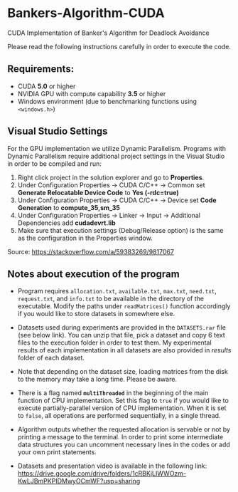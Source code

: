 # Bankers-Algorithm-CUDA
CUDA Implementation of Banker's Algorithm for Deadlock Avoidance

Please read the following instructions carefully in order to execute the code.

## Requirements:

* CUDA **5.0** or higher
* NVIDIA GPU with compute capability **3.5** or higher
* Windows environment (due to benchmarking functions using `<windows.h>`)

## Visual Studio Settings
For the GPU implementation we utilize Dynamic Parallelism. Programs with Dynamic Parallelism require additional project settings in the Visual Studio in order to be compiled and run:

1. Right click project in the solution explorer and go to **Properties**.
2. Under Configuration Properties -> CUDA C/C++ -> Common set **Generate Relocatable Device Code** to **Yes (-rdc=true)**
3. Under Configuration Properties -> CUDA C/C++ -> Device set **Code Generation** to **compute_35,sm_35**
4. Under Configuration Properties -> Linker -> Input -> Additional Dependencies add **cudadevrt.lib**
5. Make sure that execution settings (Debug/Release option) is the same as the configuration in the Properties window.

Source: https://stackoverflow.com/a/59383269/9817067

## Notes about execution of the program
* Program requires `allocation.txt`, `available.txt`, `max.txt`, `need.txt`, `request.txt`, and `info.txt` to be available in the directory of the executable. Modify the paths under `readMatrices()` function accordingly if you would like to store datasets in somewhere else.

* Datasets used during experiments are provided in the `DATASETS.rar` file (see below link). You can unzip that file, pick a dataset and copy 6 text files to the execution folder in order to test them. My experimental results of each implementation in all datasets are also provided in _results_ folder of each dataset.

* Note that depending on the dataset size, loading matrices from the disk to the memory may take a long time. Please be aware.

* There is a flag named **`multiThreaded`** in the beginning of the main function of CPU implementation. Set this flag to `true` if you would like to execute partially-parallel version of CPU implementation. When it is set to `false`, all operations are performed sequentially, in a single thread.

* Algorithm outputs whether the requested allocation is servable or not by printing a message to the terminal. In order to print some intermediate data structures you can uncomment necessary lines in the codes or add your own print statements.

* Datasets and presentation video is available in the following link: https://drive.google.com/drive/folders/1cRBKjLIWWOzm-KwLJBmPKPIDMwyOCmWF?usp=sharing
